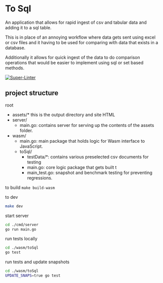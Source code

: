 # To Sql

An application that allows for rapid ingest of csv and tabular data and adding it to a sql table.

This is in place of an annoying workflow where data gets sent using excel or csv files and it having to be used for comparing with data that exists in a database.

Additionally it allows for quick ingest of the data to do comparison operations that would be easier to implement using sql or set based methods.

[![Super-Linter](https://github.com/kstolte/toSql/actions/workflows/super-linter.yml/badge.svg)](https://github.com/marketplace/actions/super-linter)

## project structure

root

- assets/* this is the output directory and site HTML
- server/
  - main.go: contains server for serving up the contents of the assets folder.
- wasm/
  - main.go: main package that holds logic for Wasm interface to JavaScript.
  - toSql/
    - testData/*: contains various preselected csv documents for testing
    - main.go: core logic package that gets built t
    - main_test.go: snapshot and benchmark testing for preventing regressions.

to build
`make build-wasm`

to dev

```bash
make dev
```

start server

```bash
cd ./cmd/server
go run main.go
```

run tests locally

```bash
cd ./wasm/toSql
go test
```

run tests and update snapshots

```bash
cd ./wasm/toSql
UPDATE_SNAPS=true go test
```

